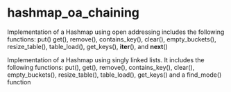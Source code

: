 # hashmap_oa_chaining

Implementation of a Hashmap using open addressing includes the following functions: put() get(), remove(), contains_key(), clear(), empty_buckets(), resize_table(), table_load(), get_keys(), __iter__(), and __next__()

Implementation of a Hashmap using singly linked lists. It includes the following functions: put(), get(), remove(), contains_key(), clear(), empty_buckets(), resize_table(), table_load(), get_keys() and a find_mode() function
